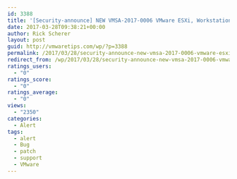 ```yaml
---
id: 3388
title: '[Security-announce] NEW VMSA-2017-0006 VMware ESXi, Workstation and Fusion updates address critical and moderate security issues'
date: 2017-03-28T09:38:21+00:00
author: Rick Scherer
layout: post
guid: http://vmwaretips.com/wp/?p=3388
permalink: /2017/03/28/security-announce-new-vmsa-2017-0006-vmware-esxi-workstation-and-fusion-updates-address-critical-and-moderate-security-issues/
redirect_from: /wp/2017/03/28/security-announce-new-vmsa-2017-0006-vmware-esxi-workstation-and-fusion-updates-address-critical-and-moderate-security-issues/
ratings_users:
  - "0"
ratings_score:
  - "0"
ratings_average:
  - "0"
views:
  - "2350"
categories:
  - Alert
tags:
  - alert
  - Bug
  - patch
  - support
  - VMware
---
```

